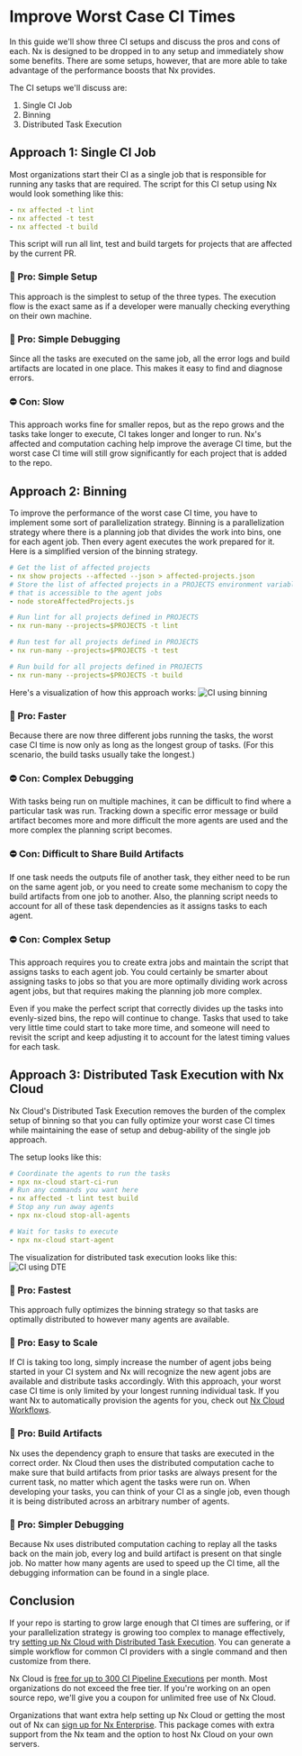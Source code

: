 # Improve Worst Case CI Times

In this guide we'll show three CI setups and discuss the pros and cons of each. Nx is designed to be dropped in to any setup and immediately show some benefits. There are some setups, however, that are more able to take advantage of the performance boosts that Nx provides.

The CI setups we'll discuss are:

1. Single CI Job
2. Binning
3. Distributed Task Execution

## Approach 1: Single CI Job

Most organizations start their CI as a single job that is responsible for running any tasks that are required. The script for this CI setup using Nx would look something like this:

```yaml
- nx affected -t lint
- nx affected -t test
- nx affected -t build
```

This script will run all lint, test and build targets for projects that are affected by the current PR.

### 🎉 Pro: Simple Setup

This approach is the simplest to setup of the three types. The execution flow is the exact same as if a developer were manually checking everything on their own machine.

### 🎉 Pro: Simple Debugging

Since all the tasks are executed on the same job, all the error logs and build artifacts are located in one place. This makes it easy to find and diagnose errors.

### ⛔️ Con: Slow

This approach works fine for smaller repos, but as the repo grows and the tasks take longer to execute, CI takes longer and longer to run. Nx's affected and computation caching help improve the average CI time, but the worst case CI time will still grow significantly for each project that is added to the repo.

## Approach 2: Binning

To improve the performance of the worst case CI time, you have to implement some sort of parallelization strategy. Binning is a parallelization strategy where there is a planning job that divides the work into bins, one for each agent job. Then every agent executes the work prepared for it. Here is a simplified version of the binning strategy.

```yaml {% fileName="planning-job.yml" %}
# Get the list of affected projects
- nx show projects --affected --json > affected-projects.json
# Store the list of affected projects in a PROJECTS environment variable
# that is accessible to the agent jobs
- node storeAffectedProjects.js
```

```yaml {% fileName="lint-agent.yml" %}
# Run lint for all projects defined in PROJECTS
- nx run-many --projects=$PROJECTS -t lint
```

```yaml {% fileName="test-agent.yml" %}
# Run test for all projects defined in PROJECTS
- nx run-many --projects=$PROJECTS -t test
```

```yaml {% fileName="build-agent.yml" %}
# Run build for all projects defined in PROJECTS
- nx run-many --projects=$PROJECTS -t build
```

Here's a visualization of how this approach works:
![CI using binning](/shared/images/dte/binning.svg)

### 🎉 Pro: Faster

Because there are now three different jobs running the tasks, the worst case CI time is now only as long as the longest group of tasks. (For this scenario, the build tasks usually take the longest.)

### ⛔️ Con: Complex Debugging

With tasks being run on multiple machines, it can be difficult to find where a particular task was run. Tracking down a specific error message or build artifact becomes more and more difficult the more agents are used and the more complex the planning script becomes.

### ⛔️ Con: Difficult to Share Build Artifacts

If one task needs the outputs file of another task, they either need to be run on the same agent job, or you need to create some mechanism to copy the build artifacts from one job to another. Also, the planning script needs to account for all of these task dependencies as it assigns tasks to each agent.

### ⛔️ Con: Complex Setup

This approach requires you to create extra jobs and maintain the script that assigns tasks to each agent job. You could certainly be smarter about assigning tasks to jobs so that you are more optimally dividing work across agent jobs, but that requires making the planning job more complex.

Even if you make the perfect script that correctly divides up the tasks into evenly-sized bins, the repo will continue to change. Tasks that used to take very little time could start to take more time, and someone will need to revisit the script and keep adjusting it to account for the latest timing values for each task.

## Approach 3: Distributed Task Execution with Nx Cloud

Nx Cloud's Distributed Task Execution removes the burden of the complex setup of binning so that you can fully optimize your worst case CI times while maintaining the ease of setup and debug-ability of the single job approach.

The setup looks like this:

```yaml {% fileName="main-job.yml" %}
# Coordinate the agents to run the tasks
- npx nx-cloud start-ci-run
# Run any commands you want here
- nx affected -t lint test build
# Stop any run away agents
- npx nx-cloud stop-all-agents
```

```yaml {% fileName="agent.yml" %}
# Wait for tasks to execute
- npx nx-cloud start-agent
```

The visualization for distributed task execution looks like this:
![CI using DTE](/shared/images/dte/3agents.svg)

### 🎉 Pro: Fastest

This approach fully optimizes the binning strategy so that tasks are optimally distributed to however many agents are available.

### 🎉 Pro: Easy to Scale

If CI is taking too long, simply increase the number of agent jobs being started in your CI system and Nx will recognize the new agent jobs are available and distribute tasks accordingly. With this approach, your worst case CI time is only limited by your longest running individual task. If you want Nx to automatically provision the agents for you, check out [Nx Cloud Workflows](/nx-cloud/intro/nx-cloud-workflows).

### 🎉 Pro: Build Artifacts

Nx uses the dependency graph to ensure that tasks are executed in the correct order. Nx Cloud then uses the distributed computation cache to make sure that build artifacts from prior tasks are always present for the current task, no matter which agent the tasks were run on. When developing your tasks, you can think of your CI as a single job, even though it is being distributed across an arbitrary number of agents.

### 🎉 Pro: Simpler Debugging

Because Nx uses distributed computation caching to replay all the tasks back on the main job, every log and build artifact is present on that single job. No matter how many agents are used to speed up the CI time, all the debugging information can be found in a single place.

## Conclusion

If your repo is starting to grow large enough that CI times are suffering, or if your parallelization strategy is growing too complex to manage effectively, try [setting up Nx Cloud with Distributed Task Execution](/nx-cloud/features/distribute-task-execution). You can generate a simple workflow for common CI providers with a single command and then customize from there.

Nx Cloud is [free for up to 300 CI Pipeline Executions](https://nx.app/pricing/) per month. Most organizations do not exceed the free tier. If you're working on an open source repo, we'll give you a coupon for unlimited free use of Nx Cloud.

Organizations that want extra help setting up Nx Cloud or getting the most out of Nx can [sign up for Nx Enterprise](https://nx.app/enterprise/). This package comes with extra support from the Nx team and the option to host Nx Cloud on your own servers.
